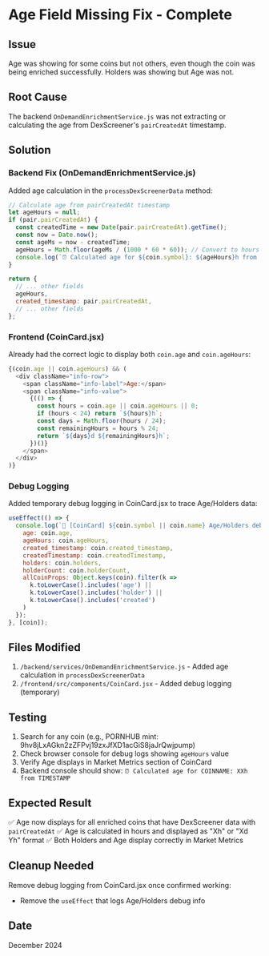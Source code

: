 # Age Field Missing Fix - Complete

## Issue
Age was showing for some coins but not others, even though the coin was being enriched successfully. Holders was showing but Age was not.

## Root Cause
The backend `OnDemandEnrichmentService.js` was not extracting or calculating the age from DexScreener's `pairCreatedAt` timestamp.

## Solution

### Backend Fix (OnDemandEnrichmentService.js)
Added age calculation in the `processDexScreenerData` method:

```javascript
// Calculate age from pairCreatedAt timestamp
let ageHours = null;
if (pair.pairCreatedAt) {
  const createdTime = new Date(pair.pairCreatedAt).getTime();
  const now = Date.now();
  const ageMs = now - createdTime;
  ageHours = Math.floor(ageMs / (1000 * 60 * 60)); // Convert to hours
  console.log(`⏰ Calculated age for ${coin.symbol}: ${ageHours}h from ${pair.pairCreatedAt}`);
}

return {
  // ... other fields
  ageHours,
  created_timestamp: pair.pairCreatedAt,
  // ... other fields
};
```

### Frontend (CoinCard.jsx)
Already had the correct logic to display both `coin.age` and `coin.ageHours`:

```javascript
{(coin.age || coin.ageHours) && (
  <div className="info-row">
    <span className="info-label">Age:</span>
    <span className="info-value">
      {(() => {
        const hours = coin.age || coin.ageHours || 0;
        if (hours < 24) return `${hours}h`;
        const days = Math.floor(hours / 24);
        const remainingHours = hours % 24;
        return `${days}d ${remainingHours}h`;
      })()}
    </span>
  </div>
)}
```

### Debug Logging
Added temporary debug logging in CoinCard.jsx to trace Age/Holders data:

```javascript
useEffect(() => {
  console.log(`🐛 [CoinCard] ${coin.symbol || coin.name} Age/Holders debug:`, {
    age: coin.age,
    ageHours: coin.ageHours,
    created_timestamp: coin.created_timestamp,
    createdTimestamp: coin.createdTimestamp,
    holders: coin.holders,
    holderCount: coin.holderCount,
    allCoinProps: Object.keys(coin).filter(k => 
      k.toLowerCase().includes('age') || 
      k.toLowerCase().includes('holder') || 
      k.toLowerCase().includes('created')
    )
  });
}, [coin]);
```

## Files Modified
1. `/backend/services/OnDemandEnrichmentService.js` - Added age calculation in `processDexScreenerData`
2. `/frontend/src/components/CoinCard.jsx` - Added debug logging (temporary)

## Testing
1. Search for any coin (e.g., PORNHUB mint: 9hv8jLxAGkn2zZFPvj19zxJfXD1acGiS8jaJrQwjpump)
2. Check browser console for debug logs showing `ageHours` value
3. Verify Age displays in Market Metrics section of CoinCard
4. Backend console should show: `⏰ Calculated age for COINNAME: XXh from TIMESTAMP`

## Expected Result
✅ Age now displays for all enriched coins that have DexScreener data with `pairCreatedAt`
✅ Age is calculated in hours and displayed as "Xh" or "Xd Yh" format
✅ Both Holders and Age display correctly in Market Metrics

## Cleanup Needed
Remove debug logging from CoinCard.jsx once confirmed working:
- Remove the `useEffect` that logs Age/Holders debug info

## Date
December 2024
